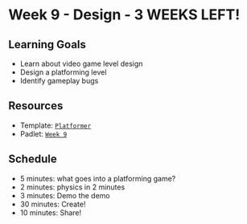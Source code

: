 # Week 9 - Design - **3 WEEKS LEFT!**
## Learning Goals
- Learn about video game level design
- Design a platforming level
- Identify gameplay bugs

## Resources
- Template: [`Platformer`](https://editor.p5js.org/nlchung/sketches/QiAvKoa-2)
- Padlet: [`Week 9`](https://padlet.com/nlchung/24-monarch-creative-coding-week-9-zcmq76rmgwj7odbm)

## Schedule
- 5 minutes: what goes into a platforming game?
- 2 minutes: physics in 2 minutes
- 3 minutes: Demo the demo
- 30 minutes: Create!
- 10 minutes: Share!
